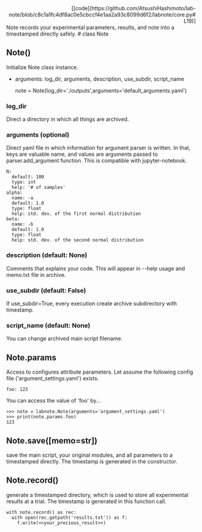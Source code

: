 <div style="text-align: right">
[[code](https://github.com/AtsushiHashimoto/lab-note/blob/c8c1a1fc4df8ac0e5cbccf4e1aa2a93c8099d6f2/labnote/core.py#L19)]</div>
Note records your experimental parameters, results, and note into a timestamped directly safely.
# class Note

## Note()
Initialize Note class instance.

- arguments: log_dir, arguments, description, use_subdir, script_name

    note = Note(log_dir='./outputs',arguments='default_arguments.yaml')

### log_dir
Direct a directory in which all things are archived.

### arguments (optional)
Direct yaml file in which information for argument parser is written.
In that, keys are valuable name, and values are arguments passed to parser.add_argument function.
This is compatible with jupyter-notebook.

    N:
      default: 100
      type: int
      help: '# of samples'
    alpha:
      name: -a
      default: 1.0
      type: float
      help: std. dev. of the first normal distribution
    beta:
      name: -b
      default: 1.0
      type: float
      help: std. dev. of the second normal distribution

### description (default: None)
Comments that explains your code. This will appear in --help usage and memo.txt file in archive.

### use_subdir (default: False)
If use_subdir=True, every execution create archive subdirectory with timestamp.

### script_name (default: None)
You can change archived main script filename.


## Note.params
Access to configures attribute parameters.
Let assume the following config file ('argument_settings.yaml') exists.

    foo: 123

You can access the value of 'foo' by...

    >>> note = labnote.Note(arguments='argument_settings.yaml')
    >>> print(note.params.foo)
    123

## Note.save([memo=str])
save the main script, your original modules, and all parameters to a timestamped directly.
The timestamp is generated in the constructor.

## Note.record()
generate a timestamped directory, which is used to store all experimental results at a trial.
The timestamp is generated in this function call.

    with note.record() as rec:
      with open(rec.getpath('results.txt')) as f:
        f.write(<<your_precious_result>>)
